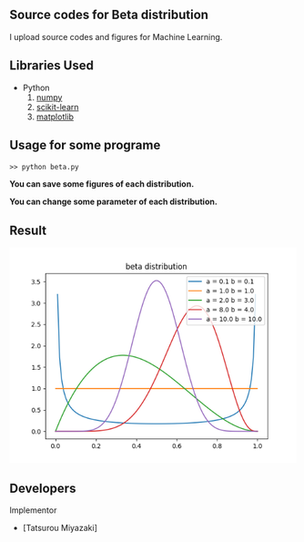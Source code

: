 Source codes for Beta distribution
 ---
 
I upload source codes and figures for Machine Learning.

Libraries Used
---
- Python
  1. [numpy](http://www.numpy.org/)
  2. [scikit-learn](http://scikit-learn.org/stable/)
  3. [matplotlib](https://matplotlib.org)
  
Usage for some programe
---
~~~
>> python beta.py
~~~
__You can save some figures of each distribution.__

__You can change some parameter of each distribution.__

Result
---
![beta distribution](beta.png)

Developers
---
Implementor
 - [Tatsurou Miyazaki]
